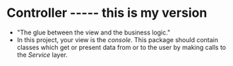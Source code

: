 # Controller ----- this is my version

- "The glue between the view and the business logic."
- In this project, your view is the _console_. This package should contain classes which get or present data from or to the user by making calls to the _Service_ layer.

